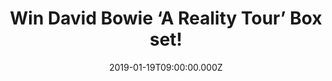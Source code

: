 ---
campaign-uuid: "c-e042ee42-c872-4630-a2ed-97c694bc388d"
type: "Competition"
category: "Music"
date: "2019-01-19T09:00:00.000Z"
end-date: "2019-02-19T23:59:00.000Z"
disable-form: false
is_promoted: false
has_entry_page: true
title: "Win David Bowie ‘A Reality Tour’ Box set!"
competition-description: "<p>We have in our hands an extensive live overview of David\
  \ Bowie greatest hits, popular album tracks and fan favourites, performed live during\
  \ his amazing performance in Dublin, Ireland. The 2004 show was captured on film\
  \ for DVD, later on CD, but never released on vinyl. But now, we have a copy on\
  \ vinyl edition to one of our lucky member and Bowie’s fan to win!</p>\r\n<p>Want\
  \ it to be yours? Click below for a chance to win!</p>"
hero-header: "Win David Bowie ‘A Reality Tour’ Box set!"
terms-confirmation: "N/A"
banner-img: "https://assets.expresslyapp.com/asset-dfd42bb4-c523-4c49-b5c1-be1254ade472.jpg"
logo-left-href: "http://club.expressly.io"
logo-left-image: "https://assets.expresslyapp.com/asset-785d4d0f-79c8-4c22-b4ff-821ae7f909e2.jpg"
logo-left-title: "Expressly Club"
bg-image-hero: "https://assets.expresslyapp.com/asset-37cb5604-5efc-432e-b82f-f0658d99ae37.jpg"
bg-image-first: "https://assets.expresslyapp.com/asset-540c6c43-f8a9-4fc6-9936-ee117c1697aa.jpg"
section1-content: "<p>This amazing Box set features almost three hours of music on\
  \ six sides of audiophile vinyl, with songs from Bowie's classic and modern rock\
  \ eras; Heroes, Ziggy Stardust, Changes, Fame, Under Pressure, All The Young Dudes,\
  \ Rebel, Rebel are all present along with many more great live versions from his\
  \ expansive catalogue.</p>\r\n<p>This limited edition release is housed in a sturdy\
  \ lift off lid box, with two first time poster inserts featuring the wonderful 12\"\
  \ x 12\" front cover image as well as a 12\" x 24\" double-sided poster featuring\
  \ unique live performance shots from this great concert tour!</p>\r\n<p>If you are\
  \ David Bowie’s biggest fan, think no more and enter the form below for a chance\
  \ to win his fantastic ‘A Reality Tour’ Box-set and get ready to experience three\
  \ hours of great music!</p>\r\n<p>Good luck!</p>"
entry-title: "Win David Bowie ‘A Reality Tour’ Box set!"
entry-content: "Enter the draw to win David Bowie ‘A Reality Tour’ Box set by completing\
  \ the form below before 23:59 on 19th of February 2019."
has-winner: false
prize-description: "David Bowie ‘A Reality Tour’ Box set!"
special-conditions: "Multiple entries are allowed up to one every day\r\nThis competition\
  \ is also available on: http://club.expressly.io/competitons/\r\ndavid-bowie-a-reality-tour-box-set"
country-restrictions:
- "GB"
---